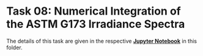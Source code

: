 # Task 08: Numerical Integration of the ASTM G173 Irradiance Spectra

The details of this task are given in the respective [**Jupyter Notebook**](Task08_ASTM_G173.ipynb) in this folder.

